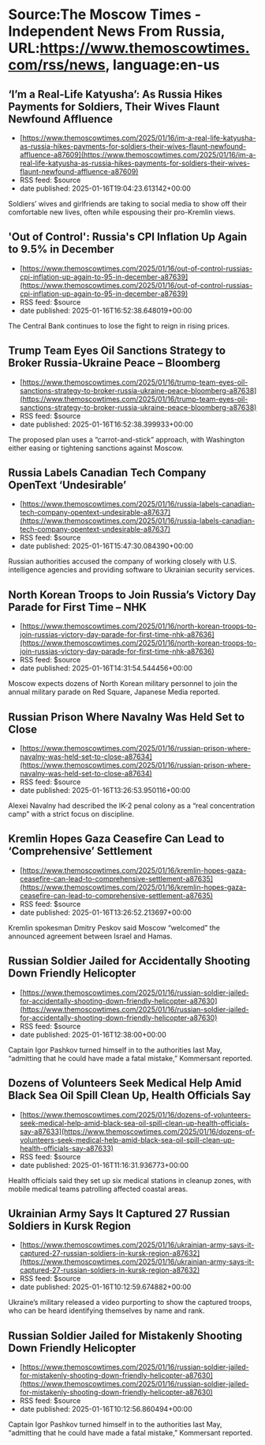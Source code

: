 # Source:The Moscow Times - Independent News From Russia, URL:https://www.themoscowtimes.com/rss/news, language:en-us

## ‘I’m a Real-Life Katyusha’: As Russia Hikes Payments for Soldiers, Their Wives Flaunt Newfound Affluence
 - [https://www.themoscowtimes.com/2025/01/16/im-a-real-life-katyusha-as-russia-hikes-payments-for-soldiers-their-wives-flaunt-newfound-affluence-a87609](https://www.themoscowtimes.com/2025/01/16/im-a-real-life-katyusha-as-russia-hikes-payments-for-soldiers-their-wives-flaunt-newfound-affluence-a87609)
 - RSS feed: $source
 - date published: 2025-01-16T19:04:23.613142+00:00

Soldiers’ wives and girlfriends are taking to social media to show off their comfortable new lives, often while espousing their pro-Kremlin views.

## 'Out of Control': Russia's CPI Inflation Up Again to 9.5% in December
 - [https://www.themoscowtimes.com/2025/01/16/out-of-control-russias-cpi-inflation-up-again-to-95-in-december-a87639](https://www.themoscowtimes.com/2025/01/16/out-of-control-russias-cpi-inflation-up-again-to-95-in-december-a87639)
 - RSS feed: $source
 - date published: 2025-01-16T16:52:38.648019+00:00

The Central Bank continues to lose the fight to reign in rising prices.

## Trump Team Eyes Oil Sanctions Strategy to Broker Russia-Ukraine Peace – Bloomberg
 - [https://www.themoscowtimes.com/2025/01/16/trump-team-eyes-oil-sanctions-strategy-to-broker-russia-ukraine-peace-bloomberg-a87638](https://www.themoscowtimes.com/2025/01/16/trump-team-eyes-oil-sanctions-strategy-to-broker-russia-ukraine-peace-bloomberg-a87638)
 - RSS feed: $source
 - date published: 2025-01-16T16:52:38.399933+00:00

The proposed plan uses a “carrot-and-stick” approach, with Washington either easing or tightening sanctions against Moscow.

## Russia Labels Canadian Tech Company OpenText ‘Undesirable’
 - [https://www.themoscowtimes.com/2025/01/16/russia-labels-canadian-tech-company-opentext-undesirable-a87637](https://www.themoscowtimes.com/2025/01/16/russia-labels-canadian-tech-company-opentext-undesirable-a87637)
 - RSS feed: $source
 - date published: 2025-01-16T15:47:30.084390+00:00

Russian authorities accused the company of working closely with U.S. intelligence agencies and providing software to Ukrainian security services.

## North Korean Troops to Join Russia’s Victory Day Parade for First Time – NHK
 - [https://www.themoscowtimes.com/2025/01/16/north-korean-troops-to-join-russias-victory-day-parade-for-first-time-nhk-a87636](https://www.themoscowtimes.com/2025/01/16/north-korean-troops-to-join-russias-victory-day-parade-for-first-time-nhk-a87636)
 - RSS feed: $source
 - date published: 2025-01-16T14:31:54.544456+00:00

Moscow expects dozens of North Korean military personnel to join the annual military parade on Red Square, Japanese Media reported.

## Russian Prison Where Navalny Was Held Set to Close
 - [https://www.themoscowtimes.com/2025/01/16/russian-prison-where-navalny-was-held-set-to-close-a87634](https://www.themoscowtimes.com/2025/01/16/russian-prison-where-navalny-was-held-set-to-close-a87634)
 - RSS feed: $source
 - date published: 2025-01-16T13:26:53.950116+00:00

Alexei Navalny had described the IK-2 penal colony as a “real concentration camp” with a strict focus on discipline.

## Kremlin Hopes Gaza Ceasefire Can Lead to ‘Comprehensive’ Settlement
 - [https://www.themoscowtimes.com/2025/01/16/kremlin-hopes-gaza-ceasefire-can-lead-to-comprehensive-settlement-a87635](https://www.themoscowtimes.com/2025/01/16/kremlin-hopes-gaza-ceasefire-can-lead-to-comprehensive-settlement-a87635)
 - RSS feed: $source
 - date published: 2025-01-16T13:26:52.213697+00:00

Kremlin spokesman Dmitry Peskov said Moscow “welcomed” the announced agreement between Israel and Hamas.

## Russian Soldier Jailed for Accidentally Shooting Down Friendly Helicopter
 - [https://www.themoscowtimes.com/2025/01/16/russian-soldier-jailed-for-accidentally-shooting-down-friendly-helicopter-a87630](https://www.themoscowtimes.com/2025/01/16/russian-soldier-jailed-for-accidentally-shooting-down-friendly-helicopter-a87630)
 - RSS feed: $source
 - date published: 2025-01-16T12:38:00+00:00

Captain Igor Pashkov turned himself in to the authorities last May, “admitting that he could have made a fatal mistake,” Kommersant reported.

## Dozens of Volunteers Seek Medical Help Amid Black Sea Oil Spill Clean Up, Health Officials Say
 - [https://www.themoscowtimes.com/2025/01/16/dozens-of-volunteers-seek-medical-help-amid-black-sea-oil-spill-clean-up-health-officials-say-a87633](https://www.themoscowtimes.com/2025/01/16/dozens-of-volunteers-seek-medical-help-amid-black-sea-oil-spill-clean-up-health-officials-say-a87633)
 - RSS feed: $source
 - date published: 2025-01-16T11:16:31.936773+00:00

Health officials said they set up six medical stations in cleanup zones, with mobile medical teams patrolling affected coastal areas.

## Ukrainian Army Says It Captured 27 Russian Soldiers in Kursk Region
 - [https://www.themoscowtimes.com/2025/01/16/ukrainian-army-says-it-captured-27-russian-soldiers-in-kursk-region-a87632](https://www.themoscowtimes.com/2025/01/16/ukrainian-army-says-it-captured-27-russian-soldiers-in-kursk-region-a87632)
 - RSS feed: $source
 - date published: 2025-01-16T10:12:59.674882+00:00

Ukraine’s military released a video purporting to show the captured troops, who can be heard identifying themselves by name and rank.

## Russian Soldier Jailed for Mistakenly Shooting Down Friendly Helicopter
 - [https://www.themoscowtimes.com/2025/01/16/russian-soldier-jailed-for-mistakenly-shooting-down-friendly-helicopter-a87630](https://www.themoscowtimes.com/2025/01/16/russian-soldier-jailed-for-mistakenly-shooting-down-friendly-helicopter-a87630)
 - RSS feed: $source
 - date published: 2025-01-16T10:12:56.860494+00:00

Captain Igor Pashkov turned himself in to the authorities last May, “admitting that he could have made a fatal mistake,” Kommersant reported.

